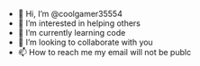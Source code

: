 - 👋 Hi, I’m @coolgamer35554
- 👀 I’m interested in helping others
- 🌱 I’m currently learning code
- 💞️ I’m looking to collaborate with you
- 📫 How to reach me my email will not be publc 

<!---
coolgamer35554/coolgamer35554 is a ✨ special ✨ repository because its `README.md` (this file) appears on your GitHub profile.
You can click the Preview link to take a look at your changes.
--->
